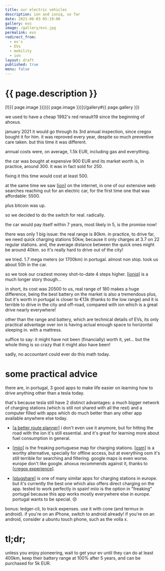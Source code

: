 ```yaml
---
title: our electric vehicles
description: ion and ioniq, so far
date: 2021-06-03 05:19:00
gallery: evs
image: /gallery/evs.jpg
permalink: evs
redirect_from:
  - ev's
  - EVs
  - mobility
  - ion
layout: draft
published: true
menu: false
---
```


# {{ page.description }}

[![{{ page.image }}]({{ page.image }})](/gallery#{{ page.gallery }})

we used to have a cheap 1992's red renault19 since the beginning of ahoxus.

january 2021 it would go through its 3rd annual inspection, since cregox bought it for him. it was reproved every year, despite so much preventive care taken. but this time it was different.

annual costs were, on average, 1.5k EUR, including gas and everything.

the car was bought at expensive 900 EUR and its market worth is, in practice, around 300. it was in fact sold for 250.

fixing it this time would cost at least 500.

at the same time we saw [[ion](/ion)] on the internet, in one of our extensive web searches reaching out for an electric car, for the first time one that was affordable: 5500.

plus bitcoin was up.

so we decided to do the switch for real. radically.

the car would pay itself within 7 years, most likely in 5, is the promise now!

there was only 1 big issue: the real range is 80km. in practice, to drive far, we need quick charging stations 50kw, because it only charges at 3.7 on 22 regular stations. and, the average distance between the quick ones might be around 40km. so it's really hard to drive out of the city!

we tried. 1.7 mega meters (or 1700km) in portugal. almost non stop. took us about 50h in the car.

so we took our craziest money shot-to-date 4 steps higher. [[ioniq](/ioniq)] is a much longer story though...

in short, its cost was 20500 to us, real range of 180 makes a huge difference, being the best battery on the market is also a tremendous plus, but it's worth in portugal is closer to €13k (thanks to the low range) and it is terrible to drive in the city and off-road, compared with ion which is a great drive nearly everywhere!

other than the range and battery, which are technical details of EVs, its only practical advantage over ion is having actual enough space to horizontal sleeping in. with a mattress.

suffice to say: it might have not been (financially) worth it, yet... but the whole thing is so crazy that it might also have been!

sadly, no accountant could ever do this math today.

# some practical advice

there are, in portugal, 3 good apps to make life easier on learning how to drive anything other than a tesla today.

that's because tesla still have 2 distinct advantages: a much bigger network of charging stations (which is still not shared with all the rest) and a computer filled with apps which do much better than any other app available anywhere else today.

- [[a better route planner](//abetterrouteplanner.com/)] i don't even use it anymore, but for hitting the road with the ion it's still essential. and it's great for learning more about fuel consumption in general.

- [[miio](//www.miio.pt/)] is the freaking portuguese map for charging stations. [[osm](//www.openstreetmap.org/)] is a worthy alternative, specially for offline access, but at everything osm it's still terrible for searching and filtering. google maps is even worse. europe don't like google. ahoxus recommends against it, thanks to [[cregox experience](//cregox.net/google)].

- [[plugshare](//www.plugshare.com/)] is one of many similar apps for charging stations in europe. but it's currently the best one which also offers direct charging on the app. tested to work perfectly in spain! miio is the option in "freaking" portugal because this app works mostly everywhere else in europe. portugal wants to be special. 😒

bonus: ledger-cli, to track expenses. use it with cone (and termux in android). if you're on an iPhone, switch to android already! if you're on an android, consider a ubuntu touch phone, such as the volla x.

# tl;dr;

unless you enjoy pioneering, wait to get your ev until they can do at least 400km, keep their battery range at 100% after 5 years, and can be purchased for 5k EUR.
